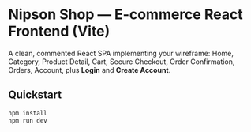# Nipson Shop — E-commerce React Frontend (Vite)

A clean, commented React SPA implementing your wireframe: Home, Category, Product Detail, Cart, Secure Checkout, Order Confirmation, Orders, Account, plus **Login** and **Create Account**.

## Quickstart
```bash
npm install
npm run dev
